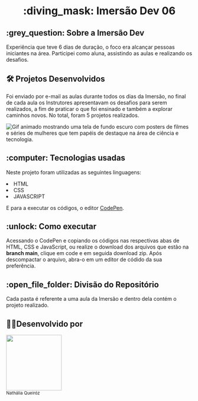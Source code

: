  <h1 align="center"> :diving_mask: Imersão Dev 06 </h1>
 
<h2> :grey_question: Sobre a Imersão Dev </h2>

Experiência que teve 6 dias de duração, o foco era alcançar pessoas iniciantes na área. Participei como aluna, assistindo as aulas e realizando os desafios.

<h2> 🛠️ Projetos Desenvolvidos </h2>

Foi enviado por e-mail as aulas durante todos os dias da Imersão, no final de cada aula os Instrutores apresentavam os desafios para serem realizados, a fim de praticar o que foi ensinado e também a explorar caminhos novos. No total, foram 5 projetos realizados.

![Gif animado mostrando uma tela de fundo escuro com posters de filmes e séries de mulheres que tem papéis de destaque na área de ciência e tecnologia.](Animacao_desafio.gif)

<h2>:computer: Tecnologias usadas </h2>

Neste projeto foram utilizadas as seguintes linguagens:

<li>HTML</li>
<li>CSS</li>
<li>JAVASCRIPT</li>

E para a executar os códigos, o editor [CodePen](https://codepen.io/).


<h2> :unlock: Como executar </h2>

Acessando o CodePen e copiando os códigos nas respectivas abas de HTML, CSS e JavaScript, ou realize o download dos arquivos que estão na **branch main**, clique em code e em seguida download zip. Após descompactar o arquivo, abra-o em um editor de códido da sua preferência.

<h2> :open_file_folder: Divisão do Repositório </h2>

Cada pasta é referente a uma aula da Imersão e dentro dela contém o projeto realizado.

<h2> 👩‍💻Desenvolvido por </h2>
 <img src="https://avatars.githubusercontent.com/u/101743082?v=4" width=150><br><sub>Nathália Queiróz</sub>

